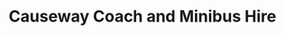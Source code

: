 ---
title: "Causeway Coach and Minibus Hire"
address: "6, Drumvale Rd, Bendooragh, Ballymoney, Co. Antrim BT53 7TD"
tel: "028 2766 8792"
county: "Antrim"
category: "Coach Hire"
type: "Content"
lat: "055.0486320000"
lng: "-006.5531020000"
---